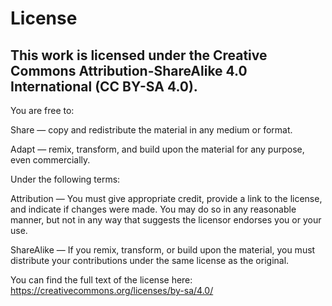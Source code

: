 # License
## This work is licensed under the Creative Commons Attribution-ShareAlike 4.0 International (CC BY-SA 4.0).

You are free to:

Share — copy and redistribute the material in any medium or format.

Adapt — remix, transform, and build upon the material for any purpose, even commercially.

Under the following terms:

Attribution — You must give appropriate credit, provide a link to the license, and indicate if changes were made. You may do so in any reasonable manner, but not in any way that suggests the licensor endorses you or your use.

ShareAlike — If you remix, transform, or build upon the material, you must distribute your contributions under the same license as the original.

You can find the full text of the license here: https://creativecommons.org/licenses/by-sa/4.0/
